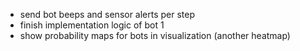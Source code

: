 - send bot beeps and sensor alerts per step
- finish implementation logic of bot 1
- show probability maps for bots in visualization (another heatmap)